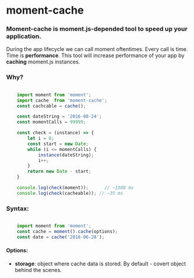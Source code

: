 # moment-cache

### Moment-cache is moment.js-depended tool to speed up your application.

During the app lifecycle we can call moment oftentimes. Every call is time. Time is **performance**. This tool will increase performance of your app by **caching** moment.js instances.

### Why?

```javascript

	import moment from 'moment';
	import cache  from 'moment-cache';
	const cachcable = cache();

	const dateString = '2016-08-24';
	const momentCalls = 99999;

	const check = (instance) => {
		let i = 0;
		const start = new Date;
		while (i <= momentCalls) {
			instance(dateString);
			i++;
		}
		return new Date - start;
	}

	console.log(check(moment)); 	 // ~1588 ms
	console.log(check(cacheable)); // ~35 ms

```

### Syntax: 

```javascript

	import moment from 'moment';
	const cache = moment().cache(options);
	const date = cache('2016-06-28');

```
	
#### Options:

 * **storage**: object where cache data is stored. By default - covert object behind the scenes.
